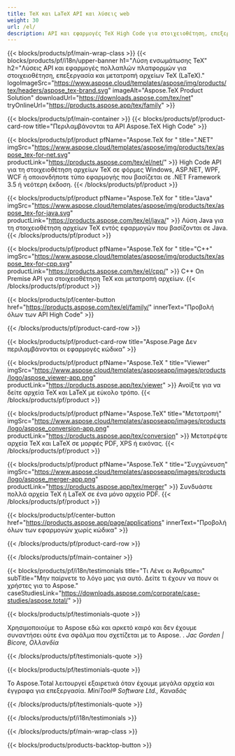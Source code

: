 ```yaml
---
title: TeX και LaTeX API και λύσεις web
weight: 30
url: /el/
description: API και εφαρμογές TeX High Code για στοιχειοθέτηση, επεξεργασία και μετατροπή εγγράφων TeX. Αυτή η λύση υποστηρίζει επίσης PDF, EPS, SVG και τις περισσότερες μορφές εικόνας ως μορφές εξόδου.
---
```


{{< blocks/products/pf/main-wrap-class >}}
{{< blocks/products/pf/i18n/upper-banner h1="Λύση ενσωμάτωσης TeX" h2="Λύσεις API και εφαρμογές πολλαπλών πλατφορμών για στοιχειοθέτηση, επεξεργασία και μετατροπή αρχείων TeX (LaTeX)." logoImageSrc="https://www.aspose.cloud/templates/aspose/img/products/tex/headers/aspose_tex-brand.svg" imageAlt="Aspose.TeX Product Solution" downloadUrl="https://downloads.aspose.com/tex/net" tryOnlineUrl="https://products.aspose.app/tex/family" >}}

{{< blocks/products/pf/main-container >}}
{{< blocks/products/pf/product-card-row title="Περιλαμβάνονται τα API Aspose.TeX High Code" >}}

{{< blocks/products/pf/product pfName="Aspose.TeX for " title=".NET" imgSrc="https://www.aspose.cloud/templates/aspose/img/products/tex/aspose_tex-for-net.svg" productLink="https://products.aspose.com/tex/el/net/" >}}
High Code API για τη στοιχειοθέτηση αρχείων TeX σε φόρμες Windows, ASP.NET, WPF, WCF ή οποιονδήποτε τύπο εφαρμογής που βασίζεται σε .NET Framework 3.5 ή νεότερη έκδοση.
{{< /blocks/products/pf/product >}}

{{< blocks/products/pf/product pfName="Aspose.TeX for " title="Java" imgSrc="https://www.aspose.cloud/templates/aspose/img/products/tex/aspose_tex-for-java.svg" productLink="https://products.aspose.com/tex/el/java/" >}}
Λύση Java για τη στοιχειοθέτηση αρχείων TeX εντός εφαρμογών που βασίζονται σε Java.
{{< /blocks/products/pf/product >}}

{{< blocks/products/pf/product pfName="Aspose.TeX for " title="C++" imgSrc="https://www.aspose.cloud/templates/aspose/img/products/tex/aspose_tex-for-cpp.svg" productLink="https://products.aspose.com/tex/el/cpp/" >}}
C++ On Premise API για στοιχειοθέτηση TeX και μετατροπή αρχείων.
{{< /blocks/products/pf/product >}}

{{< blocks/products/pf/center-button href="https://products.aspose.com/tex/el/family/" innerText="Προβολή όλων των API High Code" >}}

{{< /blocks/products/pf/product-card-row >}}

{{< blocks/products/pf/product-card-row title="Aspose.Page Δεν περιλαμβάνονται οι εφαρμογές κώδικα" >}}

{{< blocks/products/pf/product pfName="Aspose.TeX " title="Viewer" imgSrc="https://www.aspose.cloud/templates/asposeapp/images/products/logo/aspose_viewer-app.png" productLink="https://products.aspose.app/tex/viewer" >}}
Ανοίξτε για να δείτε αρχεία TeX και LaTeX με εύκολο τρόπο.
{{< /blocks/products/pf/product >}}

{{< blocks/products/pf/product pfName="Aspose.TeX" title="Μετατροπή" imgSrc="https://www.aspose.cloud/templates/asposeapp/images/products/logo/aspose_conversion-app.png" productLink="https://products.aspose.app/tex/conversion" >}}
Μετατρέψτε αρχεία TeX και LaTeX σε μορφές PDF, XPS ή εικόνας.
{{< /blocks/products/pf/product >}}

{{< blocks/products/pf/product pfName="Aspose.TeX " title="Συγχώνευση" imgSrc="https://www.aspose.cloud/templates/asposeapp/images/products/logo/aspose_merger-app.png" productLink="https://products.aspose.app/tex/merger" >}}
Συνδυάστε πολλά αρχεία TeX ή LaTeX σε ένα μόνο αρχείο PDF.
{{< /blocks/products/pf/product >}}

{{< blocks/products/pf/center-button href="https://products.aspose.app/page/applications" innerText="Προβολή όλων των εφαρμογών χωρίς κώδικα" >}}

{{< /blocks/products/pf/product-card-row >}}

{{< /blocks/products/pf/main-container >}}

{{< blocks/products/pf/i18n/testimonials title="Τι Λένε οι Άνθρωποι" subTitle="Μην παίρνετε το λόγο μας για αυτό. Δείτε τι έχουν να πουν οι χρήστες για το Aspose." caseStudiesLink="https://downloads.aspose.com/corporate/case-studies/aspose.total/" >}}

{{< blocks/products/pf/testimonials-quote >}}
<p class="first">
 Χρησιμοποιούμε το Aspose εδώ και αρκετό καιρό και δεν έχουμε συναντήσει ούτε ένα σφάλμα που σχετίζεται με το Aspose. .
 <em>
  Jac Gorden | Bicore, Ολλανδία
 </em>
</p>

{{< /blocks/products/pf/testimonials-quote >}}

{{< blocks/products/pf/testimonials-quote >}}
<p class="second">
 Το Aspose.Total λειτουργεί εξαιρετικά όταν έχουμε μεγάλα αρχεία και έγγραφα για επεξεργασία.
 <em>
  MiniTool® Software Ltd., Καναδάς
 </em>
</p>

{{< /blocks/products/pf/testimonials-quote >}}

{{< /blocks/products/pf/i18n/testimonials >}}

{{< /blocks/products/pf/main-wrap-class >}}

{{< blocks/products/products-backtop-button >}}